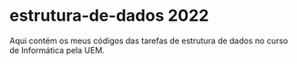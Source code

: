 # estrutura-de-dados 2022

Aqui contém os meus códigos das tarefas de estrutura de dados no curso de Informática pela UEM.
